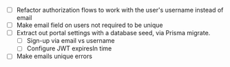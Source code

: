 - [ ] Refactor authorization flows to work with the user's username instead of email
- [ ] Make email field on users not required to be unique
- [ ] Extract out portal settings with a database seed, via Prisma migrate.
  - [ ] Sign-up via email vs username
  - [ ] Configure JWT expiresIn time
- [ ] Make emails unique errors
